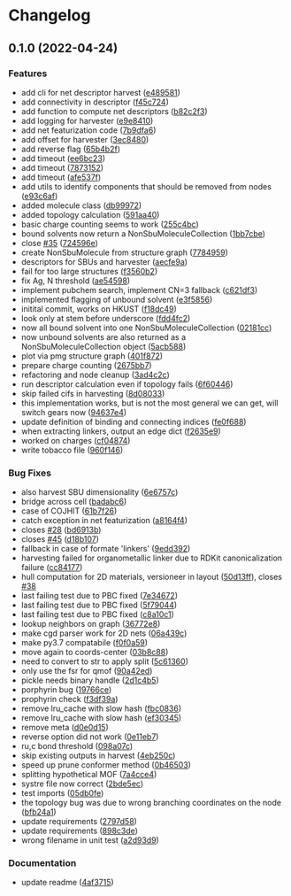 # Changelog

## 0.1.0 (2022-04-24)


### Features

* add cli for net descriptor harvest ([e489581](https://www.github.com/kjappelbaum/moffragmentor/commit/e4895813ed0989bbf4f489b0ed7858498774b864))
* add connectivity in descriptor ([f45c724](https://www.github.com/kjappelbaum/moffragmentor/commit/f45c724ef329ea55893c292e37e44d395beed753))
* add function to compute net descriptors ([b82c2f3](https://www.github.com/kjappelbaum/moffragmentor/commit/b82c2f3d0c9ff1eaee650f5070d4876f0b88bb8d))
* add logging for harvester ([e9e8410](https://www.github.com/kjappelbaum/moffragmentor/commit/e9e84107516485410dc2b30a4589aadd0a437183))
* add net featurization code ([7b9dfa6](https://www.github.com/kjappelbaum/moffragmentor/commit/7b9dfa694eeca972fad9a24f8d1cc738bb02dc9e))
* add offset for harvester ([3ec8480](https://www.github.com/kjappelbaum/moffragmentor/commit/3ec84806ed4eb1c770ae8c3c80d6412755ef0129))
* add reverse flag ([65b4b2f](https://www.github.com/kjappelbaum/moffragmentor/commit/65b4b2f85ff07f9b2bb2340d4378f42b95f3e071))
* add timeout ([ee6bc23](https://www.github.com/kjappelbaum/moffragmentor/commit/ee6bc230d2e75b6e7f17a7c5fbac89a4478932ad))
* add timeout ([7873152](https://www.github.com/kjappelbaum/moffragmentor/commit/78731526fec365d9ffc2afd918262d4df7cd9b7d))
* add timeout ([afe537f](https://www.github.com/kjappelbaum/moffragmentor/commit/afe537fb09980bf5ea6607f4a70ec267dd33f25c))
* add utils to identify components that should be removed from nodes ([e93c6af](https://www.github.com/kjappelbaum/moffragmentor/commit/e93c6af48f1a47252cbcd7d811c691e7fa5bd062))
* added molecule class ([db99972](https://www.github.com/kjappelbaum/moffragmentor/commit/db9997216b696a1ec88226c978f222d088931da2))
* added topology calculation ([591aa40](https://www.github.com/kjappelbaum/moffragmentor/commit/591aa407b9bb331f7cc4c1da07a7cdb512ad1c43))
* basic charge counting seems to work ([255c4bc](https://www.github.com/kjappelbaum/moffragmentor/commit/255c4bc07fdf4dcaf7da917a26338e5b239e93ae))
* bound solvents now return a NonSbuMoleculeCollection ([1bb7cbe](https://www.github.com/kjappelbaum/moffragmentor/commit/1bb7cbe4281c93405663bcadf9fe39dcab33b68f))
* close [#35](https://www.github.com/kjappelbaum/moffragmentor/issues/35) ([724596e](https://www.github.com/kjappelbaum/moffragmentor/commit/724596ed44f051fbb91ff5c2421e7e2540f84865))
* create NonSbuMolecule from structure graph ([7784959](https://www.github.com/kjappelbaum/moffragmentor/commit/7784959d249728e4c646f5760cc33b52157e02e5))
* descriptors for SBUs and harvester ([aecfe9a](https://www.github.com/kjappelbaum/moffragmentor/commit/aecfe9a86377d3dfccddfa138df078feaf1f529c))
* fail for too large structures ([f3560b2](https://www.github.com/kjappelbaum/moffragmentor/commit/f3560b2ee02eab89f43c49b8af5f2ff89e96b4dc))
* fix Ag, N threshold ([ae54598](https://www.github.com/kjappelbaum/moffragmentor/commit/ae545988dce6b12f037654d8d5fd32af7282ce02))
* implement pubchem search, implement CN=3 fallback ([c621df3](https://www.github.com/kjappelbaum/moffragmentor/commit/c621df349b80f3176138c07b666b135e4300f7cd))
* implemented flagging of unbound solvent ([e3f5856](https://www.github.com/kjappelbaum/moffragmentor/commit/e3f5856d46d6a7c950238771017a16c5ea64fca4))
* initital commit, works on HKUST ([f18dc49](https://www.github.com/kjappelbaum/moffragmentor/commit/f18dc4911551dd92cef69b793cbcdd4e21a6a1ca))
* look only at stem before underscore ([fdd4fc2](https://www.github.com/kjappelbaum/moffragmentor/commit/fdd4fc28964f81c08a9326420fa17e854d69d5a8))
* now all bound solvent into one NonSbuMoleculeCollection ([02181cc](https://www.github.com/kjappelbaum/moffragmentor/commit/02181cc7fb4aada75bd8ce4b3948cede1017f611))
* now unbound solvents are also returned as a NonSbuMoleculeCollection object ([5acb588](https://www.github.com/kjappelbaum/moffragmentor/commit/5acb58894286dbe500ebd0259eb363f2e9165080))
* plot via pmg structure graph ([401f872](https://www.github.com/kjappelbaum/moffragmentor/commit/401f8727165c1ffb5048f1c5c7aa11927724f569))
* prepare charge counting ([2675bb7](https://www.github.com/kjappelbaum/moffragmentor/commit/2675bb7d607ea22ba8c0ced6cbdbc75e37c496e4))
* refactoring and node cleanup ([3ad4c2c](https://www.github.com/kjappelbaum/moffragmentor/commit/3ad4c2c644f49f29d51866b75c86c5acfc772cea))
* run descriptor calculation even if topology fails ([6f60446](https://www.github.com/kjappelbaum/moffragmentor/commit/6f60446620d7efd2eb32d7e2985f8c5f08ce11a0))
* skip failed cifs in harvesting ([8d08033](https://www.github.com/kjappelbaum/moffragmentor/commit/8d08033eeda0d5390108271d7b68f4644246d236))
* this implementation works, but is not the most general we can get, will switch gears now ([94637e4](https://www.github.com/kjappelbaum/moffragmentor/commit/94637e416b185592477d7868bfba1e43114edbc5))
* update definition of binding and connecting indices ([fe0f688](https://www.github.com/kjappelbaum/moffragmentor/commit/fe0f6885df670ce5efc72c38ba90c1fe10e52c5d))
* when extracting linkers, output an edge dict ([f2635e9](https://www.github.com/kjappelbaum/moffragmentor/commit/f2635e98c6aa18fefa1e80edec80807e8edfcaba))
* worked on charges ([cf04874](https://www.github.com/kjappelbaum/moffragmentor/commit/cf048744eb1205f550a7030ec0c76246bab6c323))
* write tobacco file ([960f146](https://www.github.com/kjappelbaum/moffragmentor/commit/960f14653ff72e200c288223446bdb6123b4ff4f))


### Bug Fixes

* also harvest SBU dimensionality ([6e6757c](https://www.github.com/kjappelbaum/moffragmentor/commit/6e6757ce7d5f6ececedc3711e4a2137ab0a0e3b1))
* bridge across cell ([badabc6](https://www.github.com/kjappelbaum/moffragmentor/commit/badabc6ebd7fcae8c5d8c0dba5f486811111186a))
* case of COJHIT ([61b7f26](https://www.github.com/kjappelbaum/moffragmentor/commit/61b7f264ba9d94e4c11312eb3b2cc69cfc6ca0a4))
* catch exception in net featurization ([a8164f4](https://www.github.com/kjappelbaum/moffragmentor/commit/a8164f484219c2dc0d747314b93dab43c7a0fc7a))
* closes [#28](https://www.github.com/kjappelbaum/moffragmentor/issues/28) ([bd6913b](https://www.github.com/kjappelbaum/moffragmentor/commit/bd6913b84037afe79e8cb8965be5ba73fa2bb07a))
* closes [#45](https://www.github.com/kjappelbaum/moffragmentor/issues/45) ([d18b107](https://www.github.com/kjappelbaum/moffragmentor/commit/d18b10748cd1131972af8d80c2aa9578ee2303c3))
* fallback in case of formate 'linkers' ([9edd392](https://www.github.com/kjappelbaum/moffragmentor/commit/9edd3926ffb44a80b566795b066a02268fe7d25c))
* harvesting failed for organometallic linker due to RDKit canonicalization failure ([cc84177](https://www.github.com/kjappelbaum/moffragmentor/commit/cc841777ea00d31457b2f25a04260bf97bbee9ff))
* hull computation for 2D materials, versioneer in  layout ([50d13ff](https://www.github.com/kjappelbaum/moffragmentor/commit/50d13ff5dea73faf9cec70bfff7760b1eae7bf90)), closes [#38](https://www.github.com/kjappelbaum/moffragmentor/issues/38)
* last failing test due to PBC fixed ([7e34672](https://www.github.com/kjappelbaum/moffragmentor/commit/7e346720f0445aa99a0a21b4fdd93b4b5e154b77))
* last failing test due to PBC fixed ([5f79044](https://www.github.com/kjappelbaum/moffragmentor/commit/5f7904458a38a3f2c1440e295b2589358cf22826))
* last failing test due to PBC fixed ([c8a10c1](https://www.github.com/kjappelbaum/moffragmentor/commit/c8a10c1be6ddc6aeedecc83a88deb999da315c9c))
* lookup neighbors on graph ([36772e8](https://www.github.com/kjappelbaum/moffragmentor/commit/36772e8c0c01a81938068a0ff700daa8c7a53e5e))
* make cgd parser work for 2D nets ([06a439c](https://www.github.com/kjappelbaum/moffragmentor/commit/06a439c73e4419271799c5ab1cb9bf8776e3879e))
* make py3.7 compatabile ([f0f0a59](https://www.github.com/kjappelbaum/moffragmentor/commit/f0f0a594c45beeae169fdefb3ae5251ffa8283a3))
* move again to coords-center ([03b8c88](https://www.github.com/kjappelbaum/moffragmentor/commit/03b8c88f3cb942c0480fbee1d5b605fae74447aa))
* need to convert to str to apply split ([5c61360](https://www.github.com/kjappelbaum/moffragmentor/commit/5c6136001085f8b62d905925ae56ba21cabc3b50))
* only use the fsr for qmof ([90a42ed](https://www.github.com/kjappelbaum/moffragmentor/commit/90a42eda0ad29a7fd9be3d18c2edb512432fdb4d))
* pickle needs binary handle ([2d1c4b5](https://www.github.com/kjappelbaum/moffragmentor/commit/2d1c4b5e541c692f39dacc7ecbf6344ec5361441))
* porphyrin bug ([19766ce](https://www.github.com/kjappelbaum/moffragmentor/commit/19766ce6177cb71f9e7b8a8cbe0b44ceb53b5452))
* prophyrin check ([f3df39a](https://www.github.com/kjappelbaum/moffragmentor/commit/f3df39a2967a71c827c17fcdf1b367c19deb6735))
* remove lru_cache with slow hash ([fbc0836](https://www.github.com/kjappelbaum/moffragmentor/commit/fbc08361bcd0938e20e767ca228aeefa8db0c18e))
* remove lru_cache with slow hash ([ef30345](https://www.github.com/kjappelbaum/moffragmentor/commit/ef30345fe0c662d4296384b5f1d5d3a7b3965768))
* remove meta ([d0e0d15](https://www.github.com/kjappelbaum/moffragmentor/commit/d0e0d15525e1b5251dda4f5298281b9fb60ebcf0))
* reverse option did not work ([0e11eb7](https://www.github.com/kjappelbaum/moffragmentor/commit/0e11eb7d309f72f32864d750daca140c674af8a8))
* ru,c bond threshold ([098a07c](https://www.github.com/kjappelbaum/moffragmentor/commit/098a07cc159bc76ec4d9c1d9b367d06c21c2e38c))
* skip existing outputs in harvest ([4eb250c](https://www.github.com/kjappelbaum/moffragmentor/commit/4eb250c641c7bd99d9150974640715b98fc37359))
* speed up prune conformer method ([0b46503](https://www.github.com/kjappelbaum/moffragmentor/commit/0b46503d3a9008845cec98bffb0e8dfed07d9a9d))
* splitting hypothetical MOF ([7a4cce4](https://www.github.com/kjappelbaum/moffragmentor/commit/7a4cce47e18c47b2c9f2f87d4319a97f9151996d))
* systre file now correct ([2bde5ec](https://www.github.com/kjappelbaum/moffragmentor/commit/2bde5eca570c28115b5499b988804db7a7eac768))
* test imports ([05db0fe](https://www.github.com/kjappelbaum/moffragmentor/commit/05db0fe95acd1dcd97dacd57ca78d2d8af4cedcd))
* the topology bug was due to wrong branching coordinates on the node ([bfb24a1](https://www.github.com/kjappelbaum/moffragmentor/commit/bfb24a1ff7589fa889b81884307499754cffb7ff))
* update requirements ([2797d58](https://www.github.com/kjappelbaum/moffragmentor/commit/2797d58cc3f23f99c3a138c0b402bfba8bafc2c7))
* update requirements ([898c3de](https://www.github.com/kjappelbaum/moffragmentor/commit/898c3de776dde0727ceffb69f6aacc0924f205ed))
* wrong filename in unit test ([a2d93d9](https://www.github.com/kjappelbaum/moffragmentor/commit/a2d93d9905893ce8b9d11983237e1a873c573977))


### Documentation

* update readme ([4af3715](https://www.github.com/kjappelbaum/moffragmentor/commit/4af3715cbf5c727aab98a6f2e0691fb75164dbba))

